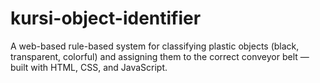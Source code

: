 # kursi-object-identifier
A web-based rule-based system for classifying plastic objects (black, transparent, colorful) and assigning them to the correct conveyor belt — built with HTML, CSS, and JavaScript.
